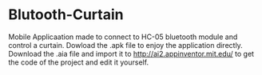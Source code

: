 # Blutooth-Curtain
Mobile Applicaation made to connect to HC-05 bluetooth module and control a curtain.
Dowload the .apk file to enjoy the application directly. 
Download the .aia file and import it to http://ai2.appinventor.mit.edu/ to get the code of the project and edit it yourself.
